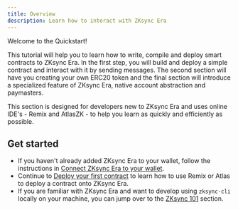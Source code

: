```yaml
---
title: Overview
description: Learn how to interact with ZKsync Era
---
```


Welcome to the Quickstart!

This tutorial will help you to learn how to write, compile and deploy smart contracts to ZKsync Era.
In the first step, you will build and deploy a simple contract and interact with it by sending messages.
The second section will have you creating your own ERC20 token and the final section will
introduce a specialized feature of ZKsync Era, native account abstraction and paymasters.

This section is designed for developers new to ZKsync Era and uses online IDE's - Remix and AtlasZK -
to help you learn as quickly and efficiently as possible.

## Get started

- If you haven't already added ZKsync Era to your wallet, follow the instructions in [Connect ZKsync Era to your wallet](/build/connect-to-zksync).
- Continue to [Deploy your first contract](/build/quick-start/deploy-your-first-contract) to learn how to use Remix or Atlas
  to deploy a contract onto ZKsync Era.
- If you are familiar with ZKsync Era and want to develop using `zksync-cli` locally
  on your machine, you can jump over to the [ZKsync 101](/build/zksync-101) section.
